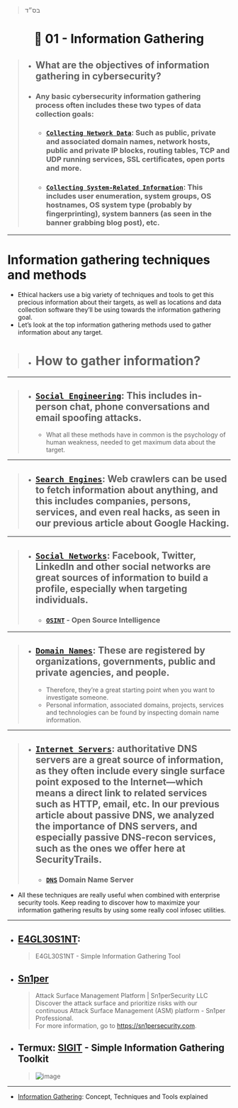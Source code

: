 > בס״ד
<div align="center">
    
# 🔸 01 - Information Gathering

</div>


> - ## **What are the objectives of information gathering in cybersecurity?**
> - ### Any basic cybersecurity information gathering process often includes these two types of data collection goals:
>   - ### [`Collecting Network Data`](): Such as public, private and associated domain names, network hosts, public and private IP blocks, routing tables, TCP and UDP running services, SSL certificates, open ports and more.
>   - ### [`Collecting System-Related Information`]():  This includes user enumeration, system groups, OS hostnames, OS system type (probably by fingerprinting), system banners (as seen in the banner grabbing blog post), etc.

---

# Information gathering techniques and methods
- Ethical hackers use a big variety of techniques and tools to get this precious information about their targets, as well as locations and data collection software they’ll be using towards the information gathering goal.
- Let’s look at the top information gathering methods used to gather information about any target.
> - # How to gather information?

---

>    - ## [`Social Engineering`](): This includes in-person chat, phone conversations and email spoofing attacks. 
>        - What all these methods have in common is the psychology of human weakness, needed to get maximum data about the target.

---

>    - ## [`Search Engines`](): Web crawlers can be used to fetch information about anything, and this includes companies, persons, services, and even real hacks, as seen in our previous article about Google Hacking.

---

>    - ## [`Social Networks`](): Facebook, Twitter, LinkedIn and other social networks are great sources of information to build a profile, especially when targeting individuals.
>       - ### [`OSINT`]() - Open Source Intelligence

---

>    - ## [`Domain Names`](): These are registered by organizations, governments, public and private agencies, and people. 
>       - Therefore, they’re a great starting point when you want to investigate someone. 
>       - Personal information, associated domains, projects, services and technologies can be found by inspecting domain name information.

---

>    - ## [`Internet Servers`](): authoritative DNS servers are a great source of information, as they often include every single surface point exposed to the Internet—which means a direct link to related services such as HTTP, email, etc. In our previous article about passive DNS, we analyzed the importance of DNS servers, and especially passive DNS-recon services, such as the ones we offer here at SecurityTrails.
>       - ### [`DNS`]() Domain Name Server
- All these techniques are really useful when combined with enterprise security tools. Keep reading to discover how to maximize your information gathering results by using some really cool infosec utilities.

---

- ## [E4GL30S1NT](https://github.com/C0MPL3XDEV/E4GL30S1NT): 
    > E4GL30S1NT - Simple Information Gathering Tool
- ## [Sn1per](https://github.com/1N3/Sn1per)
    > Attack Surface Management Platform | Sn1perSecurity LLC <br> Discover the attack surface and prioritize risks with our continuous Attack Surface Management (ASM) platform - Sn1per Professional. <br> For more information, go to https://sn1persecurity.com.
- ## Termux: [SIGIT](https://github.com/termuxhackers-id/SIGIT) - Simple Information Gathering Toolkit
    > ![image](https://user-images.githubusercontent.com/51442719/173302950-284dad74-9623-4f64-a5e1-3e9877df2842.png)

---

- [Information Gathering](https://securitytrails.com/blog/information-gathering): Concept, Techniques and Tools explained
